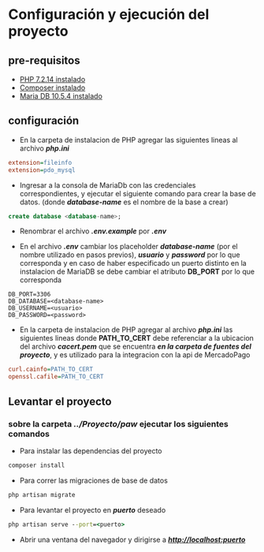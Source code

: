 # Configuración y ejecución del proyecto

## pre-requisitos

* [PHP 7.2.14 instalado](https://www.php.net/releases/7_2_14.php)
* [Composer instalado](https://getcomposer.org/download/)
* [Maria DB 10.5.4 instalado](https://downloads.mariadb.org/mariadb/10.5.4/)

## configuración

* En la carpeta de instalacion de PHP agregar las siguientes lineas al archivo **_php.ini_**

```ini
extension=fileinfo
extension=pdo_mysql
```

* Ingresar a la consola de MariaDb con las credenciales correspondientes, y ejecutar el siguiente comando para crear la base de datos. (donde **_database-name_** es el nombre de la base a crear)

```sql
create database <database-name>;
```

* Renombrar el archivo **_.env.example_** por **_.env_**

* En el archivo **_.env_** cambiar los placeholder **_database-name_** (por el nombre utilizado en pasos previos), **_usuario_** y **_password_** por lo que corresponda y en caso de haber especificado un puerto distinto en la instalacion de MariaDB se debe cambiar el atributo **DB_PORT** por lo que corresponda

```.env
DB_PORT=3306
DB_DATABASE=<database-name>
DB_USERNAME=<usuario>
DB_PASSWORD=<password>
```

* En la carpeta de instalacion de PHP agregar al archivo **_php.ini_** las siguientes lineas donde **PATH_TO_CERT** debe referenciar a la ubicacion del archivo **_cacert.pem_** que se encuentra **_en la carpeta de fuentes del proyecto_**, y es utilizado para la integracion con la api de MercadoPago

```ini
curl.cainfo=PATH_TO_CERT
openssl.cafile=PATH_TO_CERT
```

## Levantar el proyecto

### sobre la carpeta **_../Proyecto/paw_** ejecutar los siguientes comandos

* Para instalar las dependencias del proyecto

```cmd
composer install
```

* Para correr las migraciones de base de datos

```cmd
php artisan migrate
```

* Para levantar el proyecto en **_puerto_** deseado

```cmd
php artisan serve --port=<puerto>
```

* Abrir una ventana del navegador y dirigirse a [**_http://localhost:puerto_**](http://localhost:puerto)
